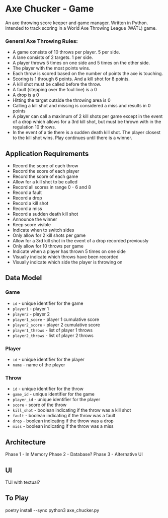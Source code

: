# Axe Chucker - Game

An axe throwing score keeper and game manager. Written in Python. Intended to track scoring in a World Axe Throwing League (WATL) game.

### General Axe Throwing Rules:
- A game consists of 10 throws per player. 5 per side.
- A lane consists of 2 targets. 1 per side.
- A player throws 5 times on one side and 5 times on the other side.
- The player with the most points wins.
- Each throw is scored based on the number of points the axe is touching.
- Scoring is 1 through 6 points. And a kill shot for 8 points.
- A kill shot must be called before the throw.
- A fault (stepping over the foul line) is a 0
- A drop is a 0
- Hitting the target outside the throwing area is 0
- Calling a kill shot and missing is considered a miss and results in 0 points
- A player can call a maximum of 2 kill shots per game except in the event of a drop which allows for a 3rd kill shot, but must be thrown with in the regulation 10 throws. 
- In the event of a tie there is a sudden death kill shot. The player closest to the kill shot wins. Play continues until there is a winner.

## Application Requirements
- Record the score of each throw
- Record the score of each player
- Record the score of each game
- Allow for a kill shot to be called
- Record all scores in range 0 - 6 and 8
- Record a fault
- Record a drop
- Record a kill shot
- Record a miss
- Record a sudden death kill shot
- Announce the winner
- Keep score visible
- Indicate when to switch sides
- Only allow for 2 kill shots per game
- Allow for a 3rd kill shot in the event of a drop recorded previously
- Only allow for 10 throws per game
- Indicate when a player has thrown 5 times on one side
- Visually indicate which throws have been recorded
- Visually indicate which side the player is throwing on


## Data Model
### Game
- `id` - unique identifier for the game
- `player1` - player 1
- `player2` - player 2
- `player1_score` - player 1 cumulative score
- `player2_score` - player 2 cumulative score
- `player1_throws` - list of player 1 throws
- `player2_throws` - list of player 2 throws

### Player
- `id` - unique identifier for the player
- `name` - name of the player

### Throw
- `id` - unique identifier for the throw
- `game_id` - unique identifier for the game
- `player_id` - unique identifier for the player
- `score` - score of the throw
- `kill_shot` - boolean indicating if the throw was a kill shot
- `fault` - boolean indicating if the throw was a fault
- `drop` - boolean indicating if the throw was a drop
- `miss` - boolean indicating if the throw was a miss

## Architecture
Phase 1 - In Memory
Phase 2 - Database?
Phase 3 - Alternative UI


## UI
TUI with textual?

## To Play
poetry install --sync
python3 axe_chucker.py